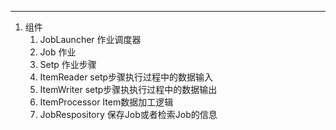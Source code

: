 ***
1. 组件
	1. JobLauncher 作业调度器
	2. Job 作业
	3. Setp 作业步骤
	4. ItemReader setp步骤执行过程中的数据输入
	5. ItemWriter setp步骤执执行过程中的数据输出
	6. ItemProcessor Item数据加工逻辑
	7. JobRespository 保存Job或者检索Job的信息